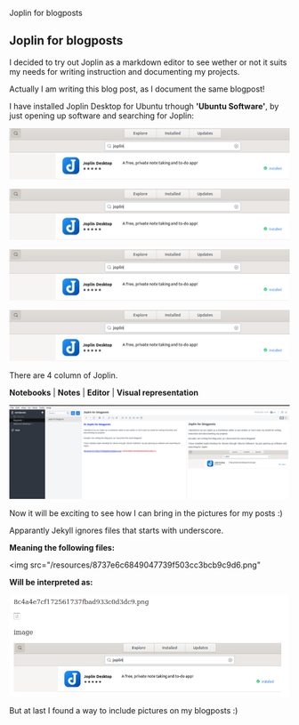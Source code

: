 Joplin for blogposts

## Joplin for blogposts

I decided to try out Joplin as a markdown editor to see wether or not it suits my needs for writing instruction and documenting my projects.

Actually I am writing this blog post, as I document the same blogpost!

I have installed Joplin Desktop for Ubuntu trhough **'Ubuntu Software'**, by just opening up software and searching for Joplin:

![8c4a4e7cf172561737fbad933c0d3dc9.png](../_resources/4945498657d44680899efef6b4268ec7.png)

<img src="/_resources/4945498657d44680899efef6b4268ec7.png">

![image](_resources/4945498657d44680899efef6b4268ec7.png)

<img src="/resources/8c4a4e7cf172561737fbad933c0d3dc9.png">

There are 4 column of Joplin.

**Notebooks** 	| 	**Notes** 	| 	**Editor**		| **Visual representation**

![f0c532c643de948e3169b8a1a832c1c2.png](../_resources/318fd4b88fef432d84a6b5304d7d5a25.png)

Now it will be exciting to see how I can bring in the pictures for my posts :)

Apparantly Jekyll ignores files that starts with underscore.

**Meaning the following files:**

<img src="/resources/8737e6c6849047739f503cc3bcb9c9d6.png"

**Will be interpreted as:**



<img src="/resources/87c0a9f6956d4d07a16f281ab79adc26.png">

But at last I found a way to include pictures on my blogposts :)
